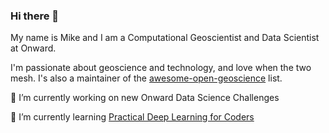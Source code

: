 ### Hi there 👋

My name is Mike and I am a Computational Geoscientist and Data Scientist at Onward.

I'm passionate about geoscience and technology, and love when the two mesh. I's also a maintainer of the [awesome-open-geoscience](https://github.com/softwareunderground/awesome-open-geoscience) list. 

🔭 I’m currently working on new Onward Data Science Challenges

🌱 I’m currently learning [Practical Deep Learning for Coders](https://course.fast.ai/)
<!--
**mmcint/mmcint** is a ✨ _special_ ✨ repository because its `README.md` (this file) appears on your GitHub profile.

I'm Mike and I am a Computational Geoscientist and Data Scientist at Onward.

- 🔭 I’m currently working on ...
- 🌱 I’m currently learning ...
- 👯 I’m looking to collaborate on ...
- 🤔 I’m looking for help with ...
- 💬 Ask me about ...
- 📫 How to reach me: ...
- 😄 Pronouns: ...
- ⚡ Fun fact: ...
-->
